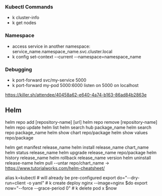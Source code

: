 ### Kubectl Commands

- k cluster-info
- k get nodes

### Namespace
- access service in another namespace: service_name.namespace_name.svc.cluster.local
- k config set-context --current --namespace=namespace_name

### Debugging
- k port-forward svc/my-service 5000    
- k port-forward my-pod 5000:6000       listen on 5000 on localhost

https://killer.sh/attendee/40458a62-e640-4a74-b163-86ad84b2863e

## Helm
helm repo add [repository-name] [url]
helm repo remove [repository-name]
helm repo update
helm list
helm search hub package_name
helm search repo package_name
helm show chart repo/package
helm show values repo/package

helm get manifest release_name
helm install release_name chart_name
helm status release_name
helm upgrade release_name repo/package
helm history release_name
helm rollback release_name version
helm uninstall release-name
helm pull --untar repo/chart_name
-> https://www.tutorialworks.com/helm-cheatsheet/

alias k=kubectl                         # will already be pre-configured
export do="--dry-run=client -o yaml"    # k create deploy nginx --image=nginx $do
export now="--force --grace-period 0"   # k delete pod x $now